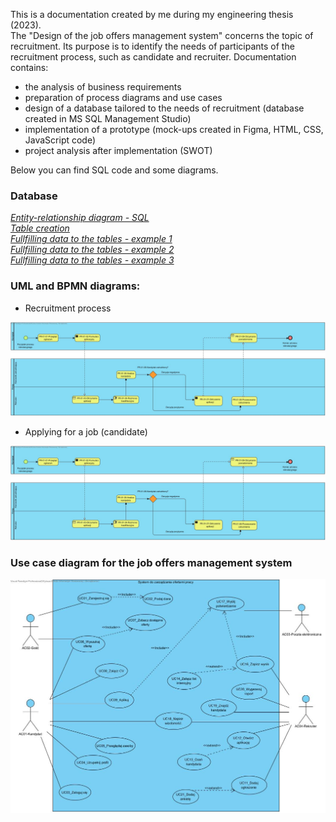 This is a documentation created by me during my engineering thesis (2023). <br>
The "Design of the job offers management system" concerns the topic of recruitment. Its purpose is to identify the needs of participants of the recruitment process, such as candidate and recruiter.
Documentation contains:
- the analysis of business requirements
- preparation of process diagrams and use cases
- design of a database tailored to the needs of recruitment (database created in MS SQL Management Studio)
- implementation of a prototype (mock-ups created in Figma, HTML, CSS, JavaScript code) 
- project analysis after implementation (SWOT)

Below you can find SQL code and some diagrams. 

###  Database

_[Entity-relationship diagram - SQL](https://github.com/rkarolina/job-offers-management-system/blob/main/5%20-%20za%C5%82%C4%85cznik%20-Diagram%20zwi%C4%85zk%C3%B3w%20encji.pdf)_ <br>
_[Table creation](https://github.com/rkarolina/job-offers-management-system/blob/main/tworzenieTabel.sql)_ <br>
_[Fullfilling data to the tables - example 1](https://github.com/rkarolina/job-offers-management-system/blob/main/Wstawnianie%20wierszy%20do%20tabeli%20AdresFirmy.sql)_<br>
_[Fullfilling data to the tables - example 2](https://github.com/rkarolina/job-offers-management-system/blob/main/Wstawnianie%20wierszy%20do%20tabeli%20Pracodawca.sql)_<br>
_[Fullfilling data to the tables - example 3](https://github.com/rkarolina/job-offers-management-system/blob/main/Wstawnianie%20wierszy%20do%20tabeli%20RodzajCzynnosciBazy.sql)_<br>

### UML and BPMN diagrams:
- Recruitment process

![PR01-Proces rekrutacyjny.jpg](PR01-Proces%20rekrutacyjny.jpg)

- Applying for a job (candidate)

![PR01-Proces rekrutacyjny.jpg](PR01-Proces%20rekrutacyjny.jpg)

### Use case diagram for the job offers management system

![Diagram przypadkow uzycia.jpg](Diagram%20przypadkow%20uzycia.jpg)


